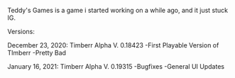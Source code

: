 Teddy's Games is a game i started working on a while ago, and it just stuck IG. 

Versions:

December 23, 2020: Timberr Alpha V. 0.18423 
-First Playable Version of TImberr
-Pretty Bad


January 16, 2021: Timberr Alpha V. 0.19315
-Bugfixes
-General UI Updates
